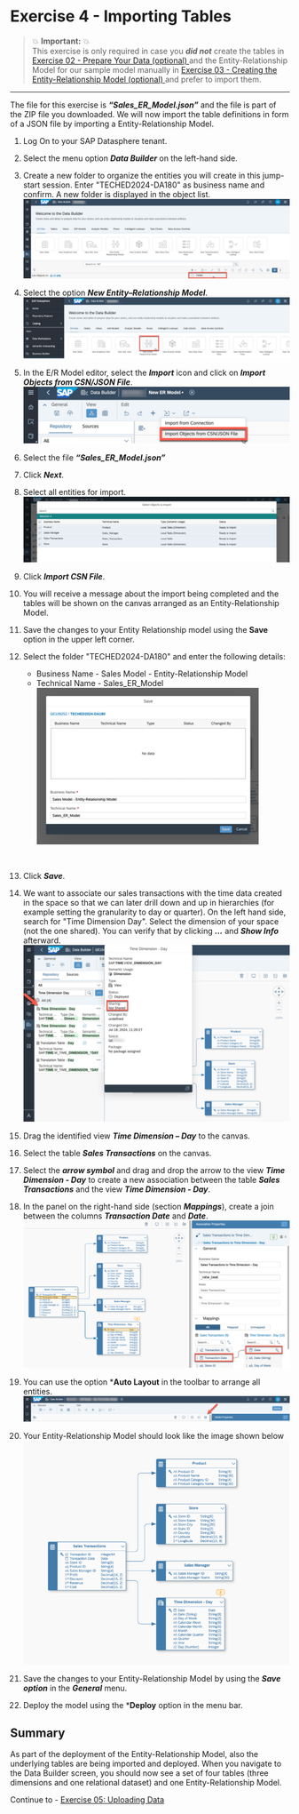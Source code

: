 # Exercise 4 - Importing Tables

> :boom: **Important:** :boom: <br>
This exercise is only required in case you ***did not*** create the tables in [Exercise 02 - Prepare Your Data (optional) ](../ex02/README.md) and the Entity-Relationship Model for our sample model manually in [Exercise 03 - Creating the Entity-Relationship Model (optional) ](../ex03/README.md) and prefer to import them.

---

The file for this exercise is ***“Sales_ER_Model.json”*** and the file is part of the ZIP file you downloaded.
We will now import the table definitions in form of a JSON file by importing a Entity-Relationship Model.

1. Log On to your SAP Datasphere tenant.
2. Select the menu option ***Data Builder*** on the left-hand side.
3. Create a new folder to organize the entities you will create in this jump-start session. Enter "TECHED2024-DA180" as business name and confirm. A new folder is displayed in the object list.
<br>![](images/00_00_0001.png)

4. Select the option ***New Entity–Relationship Model***.
<br>![](images/00_00_0041.png) 

5. In the E/R Model editor, select the ***Import*** icon and click on ***Import Objects from CSN/JSON File***.
<br>![](images/00_00_0051.png) 

6. Select the file ***“Sales_ER_Model.json”***

7. Click ***Next***.

8. Select all entities for import.
<br>![](images/00_00_0052.png) 

9. Click ***Import CSN File***.

10. You will receive a message about the import being completed and the tables will be shown on the canvas arranged as an Entity-Relationship Model.

11. Save the changes to your Entity Relationship model using the **Save** option in the upper left corner.

12. Select the folder "TECHED2024-DA180" and enter the following details:<br><ul><li>Business Name - Sales Model - Entity-Relationship Model</li><li>Technical Name - Sales_ER_Model
<br>![](images/00_00_0047.png) 
<br>
  
13. Click ***Save***.

14. We want to associate our sales transactions with the time data created in the space so that we can later drill down and up in hierarchies (for example setting the granularity to day or quarter). On the left hand side, search for "Time Dimension Day". Select the dimension of your space (not the one shared). You can verify that by clicking ***...*** and ***Show Info*** afterward. 
<br>![](images/00_00_0049.png) 

15. Drag the identified view ***Time Dimension – Day*** to the canvas.
16. Select the table ***Sales Transactions*** on the canvas.
17. Select the ***arrow symbol*** and drag and drop the arrow to the view ***Time Dimension - Day*** to create a new association between the table ***Sales Transactions*** and the view ***Time Dimension - Day***.
18. In the panel on the right-hand side (section ***Mappings***), create a join between the columns ***Transaction Date*** and ***Date***.
<br>![](images/00_00_0410.png) 

19. You can use the option ***Auto Layout** in the toolbar to arrange all entities.
<br>![](images/00_00_0411.png) 

20. Your Entity-Relationship Model should look like the image shown below
<br>![](images/00_00_0412.png) 

21. Save the changes to your Entity-Relationship Model by using the ***Save option*** in the ***General*** menu.

24. Deploy the model using the ***Deploy** option in the menu bar.

## Summary

As part of the deployment of the Entity-Relationship Model, also the underlying tables are being imported and deployed. When you navigate to the Data Builder screen, you should now see a set of four tables (three dimensions and one relational dataset) and one Entity-Relationship Model.

Continue to - [Exercise 05: Uploading Data ](../ex05/README.md)
